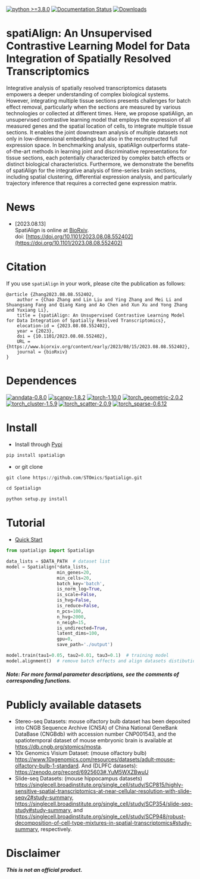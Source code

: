 [![python >=3.8.0](https://img.shields.io/badge/python-3.8.0-brightgreen)](https://www.python.org/)
[![Documentation Status](https://readthedocs.org/projects/spatialign/badge/?version=latest)](https://spatialign.readthedocs.io/en/latest/?badge=latest)
[![Downloads](https://static.pepy.tech/badge/spatialign)](https://pepy.tech/project/spatialign)
# spatiAlign: An Unsupervised Contrastive Learning Model for Data Integration of Spatially Resolved Transcriptomics
Integrative analysis of spatially resolved transcriptomics datasets empowers a deeper understanding of complex biological systems. However, integrating multiple tissue sections presents challenges for batch effect removal, particularly when the sections are measured by various technologies or collected at different times. Here, we propose spatiAlign, an unsupervised contrastive learning model that employs the expression of all measured genes and the spatial location of cells, to integrate multiple tissue sections. It enables the joint downstream analysis of multiple datasets not only in low-dimensional embeddings but also in the reconstructed full expression space. In benchmarking analysis, spatiAlign outperforms state-of-the-art methods in learning joint and discriminative representations for tissue sections, each potentially characterized by complex batch effects or distinct biological characteristics. Furthermore, we demonstrate the benefits of spatiAlign for the integrative analysis of time-series brain sections, including spatial clustering, differential expression analysis, and particularly trajectory inference that requires a corrected gene expression matrix.
        
# News  
- [2023.08.13]     
  SpatiAlign is online at [BioRxiv](https://doi.org/10.1101/2023.08.08.552402).        
  doi: [https://doi.org/10.1101/2023.08.08.552402](https://doi.org/10.1101/2023.08.08.552402)       

	
# Citation
If you use `spatiAlign` in your work, please cite the publication as follows:
```
@article {Zhang2023.08.08.552402,
	author = {Chao Zhang and Lin Liu and Ying Zhang and Mei Li and Shuangsang Fang and Qiang Kang and Ao Chen and Xun Xu and Yong Zhang and Yuxiang Li},
	title = {spatiAlign: An Unsupervised Contrastive Learning Model for Data Integration of Spatially Resolved Transcriptomics},
	elocation-id = {2023.08.08.552402},
	year = {2023},
	doi = {10.1101/2023.08.08.552402},
	URL = {https://www.biorxiv.org/content/early/2023/08/15/2023.08.08.552402},
	journal = {bioRxiv}
}
```
                    
        
# Dependences       
[![anndata-0.8.0](https://img.shields.io/badge/anndata-0.8.0-red)](https://pypi.org/project/anndata/#history)
[![scanpy-1.8.2](https://img.shields.io/badge/scanpy-1.8.2-lightgrey)](https://pypi.org/project/scanpy/)
[![torch-1.10.0](https://img.shields.io/badge/torch-1.10.0-brightgreen)](https://pytorch.org/get-started/previous-versions/)
[![torch_geometric-2.0.2](https://img.shields.io/badge/torch_geometric-2.0.2-yellow)](https://pytorch-geometric.readthedocs.io/en/latest/install/installation.html)
[![torch_cluster-1.5.9](https://img.shields.io/badge/torch_cluster-1.5.9-green)](https://data.pyg.org/whl/torch-1.10.0%2Bcu113.html)
[![torch_scatter-2.0.9](https://img.shields.io/badge/torch_scatter-2.0.9-informational)](https://data.pyg.org/whl/torch-1.10.0%2Bcu113.html)
[![torch_sparse-0.6.12](https://img.shields.io/badge/torch_sparse-0.6.12-9cf)](https://data.pyg.org/whl/torch-1.10.0%2Bcu113.html)           



# Install     
- Install through [Pypi](https://pypi.org/project/spatialign/)
```python
pip install spatialign
```

- or git clone
```python
git clone https://github.com/STOmics/Spatialign.git

cd Spatialign

python setup.py install
```        
        
        
# Tutorial
- [Quick Start](https://spatialign-tutorials.readthedocs.io/en/latest/)
                        

```python
from spatialign import Spatialign

data_lists = $DATA_PATH  # dataset list
model = Spatialign(*data_lists,
                   min_genes=20,
                   min_cells=20,
                   batch_key='batch',
                   is_norm_log=True,
                   is_scale=False,
                   is_hvg=False,
                   is_reduce=False,
                   n_pcs=100,
                   n_hvg=2000,
                   n_neigh=15,
                   is_undirected=True,
                   latent_dims=100,
                   gpu=0,
                   save_path='./output')

model.train(tau1=0.05, tau2=0.01, tau3=0.1)  # training model
model.alignment()  # remove batch effects and align datasets distibution
```
#### ***Note: For more formal parameter descriptions, see the comments of corresponding functions.***           
        
        
# Publicly available datasets            
- Stereo-seq Datasets: mouse olfactory bulb dataset has been deposited into CNGB Sequence Archive (CNSA) of China National GeneBank DataBase (CNGBdb) with accession number CNP001543, and the spatiotemporal dataset of mouse embryonic brain is available at https://db.cngb.org/stomics/mosta.          
- 10x Genomics Visium Dataset: (mouse olfactory bulb) https://www.10xgenomics.com/resources/datasets/adult-mouse-olfactory-bulb-1-standard. And (DLPFC datasets): https://zenodo.org/record/6925603#.YuM5WXZBwuU  
- Slide-seq Datasets: (mouse hippocampus datasets) https://singlecell.broadinstitute.org/single_cell/study/SCP815/highly-sensitive-spatial-transcriptomics-at-near-cellular-resolution-with-slide-seqv2#study-summary, https://singlecell.broadinstitute.org/single_cell/study/SCP354/slide-seq-study#study-summary, and https://singlecell.broadinstitute.org/single_cell/study/SCP948/robust-decomposition-of-cell-type-mixtures-in-spatial-transcriptomics#study-summary, respectively.
        
        
# Disclaimer        
***This is not an official product.***        
        
        
            
        
